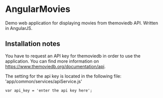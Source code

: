 ﻿# AngularMovies
Demo web application for displaying movies from themoviedb API. Written in AngularJS.

## Installation notes
You have to request an API key for themoviedb in order to use the application. 
You can find more information on https://www.themoviedb.org/documentation/api.

The setting for the api key is located in the following file: 'app/common/services/apiService.js'

`var api_key = 'enter the api key here';`